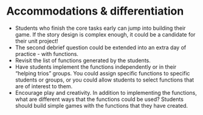 # Accommodations & differentiation

- Students who finish the core tasks early can jump into building their game. If the story design is complex enough, it could be a candidate for their unit project!
- The second debrief question could be extended into an extra day of practice - with functions.
- Revisit the list of functions generated by the students.
- Have students implement the functions independently or in their “helping trios” groups. You could assign specific functions to specific students or groups, or you could allow students to select functions that are of interest to them.
- Encourage play and creativity. In addition to implementing the functions, what are different ways that the functions could be used? Students should build simple games with the functions that they have created.

